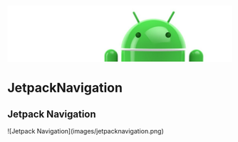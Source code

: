 ![Banner](images/Logo-new.png)

# JetpackNavigation




<h2>Jetpack Navigation</h2>
![Jetpack Navigation](images/jetpacknavigation.png)
